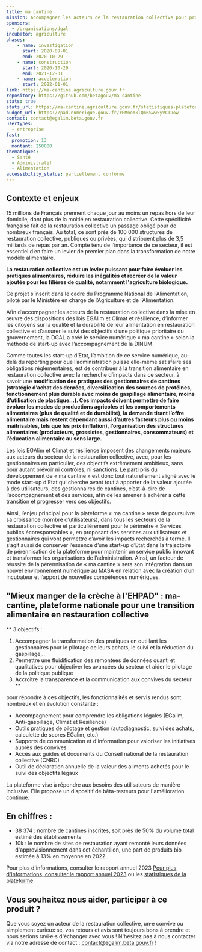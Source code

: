 ```yaml
---
title: ma cantine
mission: Accompagner les acteurs de la restauration collective pour proposer une alimentation de qualité, saine et durable
sponsors: 
  - /organisations/dgal
incubator: agriculture
phases:
    - name: investigation
      start: 2020-09-01
      end: 2020-10-29
    - name: construction
      start: 2020-10-29
      end: 2021-12-31
    - name: acceleration
      start: 2022-01-01
link: https://ma-cantine.agriculture.gouv.fr
repository: https://github.com/betagouv/ma-cantine
stats: true
stats_url: https://ma-cantine.agriculture.gouv.fr/statistiques-plateforme
budget_url: https://pad.numerique.gouv.fr/rHMnemklQm6Sww5yVCI9ow
contact: contact@egalim.beta.gouv.fr
usertypes:
  - entreprise
fast:
  promotion: 13
  montant: 250000
thematiques:
  - Santé
  - Administratif
  - Alimentation
accessibility_status: partiellement conforme
---
```


## Contexte et enjeux

15 millions de Français prennent chaque jour au moins un repas hors de leur domicile, dont plus de la moitié en restauration collective. Cette spécificité française fait de la restauration collective un passage obligé pour de nombreux français.
Au total, ce sont près de 100 000 structures de restauration collective, publiques ou privées, qui distribuent plus de 3,5 milliards de repas par an. Compte tenu de l’importance de ce secteur, il est essentiel d’en faire un levier de premier plan dans la transformation de notre modèle alimentaire.

**La restauration collective est un levier puissant pour faire évoluer les pratiques alimentaires, réduire les inégalités et recréer de la valeur ajoutée pour les filières de qualité, notamment l'agriculture biologique.**

Ce projet s’inscrit dans le cadre du Programme National de l’Alimentation, piloté par le Ministère en charge de l’Agriculture et de l’Alimentation.

Afin d’accompagner les acteurs de la restauration collective dans la mise en œuvre des dispositions des lois EGAlim et Climat et résilience, d’informer les citoyens sur la qualité et la durabilité de leur alimentation en restauration collective et d’assurer le suivi des objectifs d’une politique prioritaire du gouvernement, la DGAL a créé le service numérique « ma cantine » selon la méthode de start-up avec l’accompagnement de la DINUM. 

Comme toutes les start-up d‘Etat, l’ambition de ce service numérique, au-delà du reporting pour que l’administration puisse elle-même satisfaire ses obligations réglementaires, est de contribuer à la transition alimentaire en restauration collective avec la recherche d’impacts dans ce secteur, à savoir une **modification des pratiques des gestionnaires de cantines (stratégie d’achat des denrées, diversification des sources de protéines, fonctionnement plus durable avec moins de gaspillage alimentaire, moins d’utilisation de plastique…). Ces impacts doivent permettre de faire évoluer les modes de productions agricoles et les comportements alimentaires (plus de qualité et de durabilité), la demande tirant l’offre alimentaire mais restent dépendant aussi d’autres facteurs plus ou moins maitrisables, tels que les prix (inflation), l’organisation des structures alimentaires (producteurs, grossistes, gestionnaires, consommateurs) et l’éducation alimentaire au sens large.**

Les lois EGAlim et Climat et résilience imposent des changements majeurs aux acteurs du secteur de la restauration collective, avec, pour les gestionnaires en particulier, des objectifs extrêmement ambitieux, sans pour autant prévoir ni contrôles, ni sanctions. Le parti pris du développement de « ma cantine » est donc tout naturellement aligné avec le mode start-up d’Etat qui cherche avant tout à apporter de la valeur ajoutée à des utilisateurs, des gestionnaires de cantines, c’est-à-dire de l’accompagnement et des services, afin de les amener à adhérer à cette transition et progresser vers ces objectifs.

Ainsi, l’enjeu principal pour la plateforme « ma cantine » reste de poursuivre sa croissance (nombre d’utilisateurs), dans tous les secteurs de la restauration collective et particulièrement pour le périmètre « Services publics écoresponsables », en proposant des services aux utilisateurs et gestionnaires qui vont permettre d’avoir les impacts recherchés à terme. Il s’agit aussi de conserver l’essence d’une start-up d’Etat dans la trajectoire de pérennisation de la plateforme pour maintenir un service public innovant et transformer les organisations de l’administration. Ainsi, un facteur de réussite de la pérennisation de « ma cantine » sera son intégration dans un nouvel environnement numérique au MASA en relation avec la création d’un incubateur et l’apport de nouvelles compétences numériques.

## "Mieux manger de la crèche à l'EHPAD" : ma-cantine, plateforme nationale pour une transition alimentaire en restauration collective

**
3 objectifs : 
1. Accompagner la transformation des pratiques en outillant les gestionnaires pour le pilotage de leurs achats, le suivi et la réduction du gaspillage,..
2. Permettre une fluidification des remontées de données quanti et qualitatives pour objectiver les avancées du secteur et aider le pilotage de la politique publique
3. Accroître la transparence et la communication aux convives du secteur
**

pour répondre à ces objectifs, les fonctionnalités et servis rendus sont nombreux et en évolution constante : 
- Accompagnement pour comprendre les obligations légales (EGalim, Anti-gaspillage, Climat et Résilience)
- Outils pratiques de pilotage et gestion (autodiagnostic, suivi des achats, calculette de scores EGalim, etc.) 
- Supports de communication et d'information pour valoriser les initiatives auprès des convives
- Accès aux guides et documents du Conseil national de la restauration collective (CNRC)
- Outil de déclaration annuelle de la valeur des aliments achetés pour le suivi des objectifs légaux

La plateforme vise à répondre aux besoins des utilisateurs de manière inclusive. Elle propose un dispositif de bêta-testeurs pour l'amélioration continue.

## En chiffres : 

- 38 374 : nombre de cantines inscrites, soit près de 50% du volume total estimé des établissements
- 10k : le nombre de sites de restauration ayant remonté leurs données d'approvisionnement
dans cet échantillon, une part de produits bio estimée à 13% en moyenne en 2022

Pour plus d'informations, consulter le rapport annuel 2023
[Pour plus d'informations, consulter le rapport annuel 2023](https://894795896-files.gitbook.io/~/files/v0/b/gitbook-x-prod.appspot.com/o/spaces%2F-MSCF7Mdc8yfeIjMxMZr%2Fuploads%2FbEQa5jADHE8lP17X4lg4%2FBilan%20statistique%20EGALIM%202023_macantine.pdf?alt=media&token=2b11edf6-0b82-4d1c-8cea-ce2ab95d712f) ou les [statistiques de la plateforme](https://ma-cantine-metabase.cleverapps.io/public/dashboard/3dab8a21-c4b9-46e1-84fa-7ba485ddfbbb)

## Vous souhaitez nous aider, participer à ce produit ? 

Que vous soyez un acteur de la restauration collective, un·e convive ou simplement curieux·se, vos retours et avis sont toujours bons à prendre et nous serions ravi·e·s d'échanger avec vous ! N'hésitez pas à nous contacter via notre adresse de contact : contact@egalim.beta.gouv.fr !